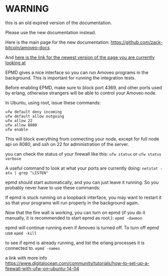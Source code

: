 WARNING
========

this is an old expired version of the documentation.

Please use the new documentation instead. 

Here is the main page for the new documentation: https://github.com/zack-bitcoin/amoveo-docs 

And [here is the link for the newest version of the page you are currently looking at](https://github.com/zack-bitcoin/amoveo-docs/blob/master//getting-started/firewall.md)

EPMD gives a nice interface so you can run Amoveo programs in the background. This is important for running the integration tests.

Before enabling EPMD, make sure to block port 4369, and other ports used by erlang, otherwise strangers will be able to control your Amoveo node.

In Ubuntu, using root, issue these commands:
```
ufw default deny incoming
ufw default allow outgoing
ufw allow 22
ufw allow 8080
ufw enable
```

This will block everything from connecting your node, except for full node api on 8080, and ssh on 22 for administration of the server.

you can check the status of your firewall like this:
`ufw status`
or
`ufw status verbose`



A useful command to look at what your ports are currently doing:
`netstat -atu | grep "LISTEN"`



epmd should start automatically, and you can just leave it running. So you probably never have to use these commands:

If epmd is stuck running on a loopback interface, you may want to restart it so that your programs will run properly in the background again.

Now that the fire wall is working, you can turn on epmd (if you do it manually, it is recommended to start epmd as root.):
`epmd -daemon`

epmd will continue running even if Amoveo is turned off. To turn off epmd use
`epmd -kill`

to see if epmd is already running, and list the erlang processes it is connected to.
`epmd -names`


a link with more info
https://www.digitalocean.com/community/tutorials/how-to-set-up-a-firewall-with-ufw-on-ubuntu-14-04
